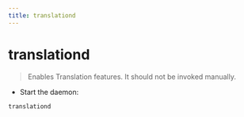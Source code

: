 ```yaml
---
title: translationd
---
```

# translationd

> Enables Translation features.
> It should not be invoked manually.

- Start the daemon:

`translationd`
